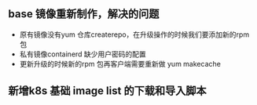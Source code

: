 ## base 镜像重新制作，解决的问题
- 原有镜像没有yum 仓库createrepo，在升级操作的时候我们要添加新的rpm包 
- 私有镜像containerd 缺少用户密码的配置
- 更新升级的时候新的rpm 包再客户端需要重新做 yum makecache


## 新增k8s 基础 image list 的下载和导入脚本


